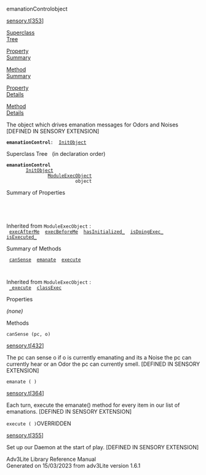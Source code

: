 ---
---
<span class="title">emanationControl</span><span class="type">object</span>

[sensory.t](../file/sensory.t.html)\[[353](../source/sensory.t.html#353)\]

[Superclass  
Tree](#_SuperClassTree_)

[Property  
Summary](#_PropSummary_)

[Method  
Summary](#_MethodSummary_)

[Property  
Details](#_Properties_)

[Method  
Details](#_Methods_)

<div class="fdesc">

The object which drives emanation messages for Odors and Noises
\[DEFINED IN SENSORY EXTENSION\]

**`emanationControl`**` :   `[`InitObject`](../object/InitObject.html)

</div>

<span id="_SuperClassTree_"></span>

<div class="mjhd">

<span class="hdln">Superclass Tree</span>   (in declaration order)

</div>

**`emanationControl`**  
`         `[`InitObject`](../object/InitObject.html)  
`                 `[`ModuleExecObject`](../object/ModuleExecObject.html)  
`                         object`  
<span id="_PropSummary_"></span>

<div class="mjhd">

<span class="hdln">Summary of Properties</span>  

</div>

` `

` `

Inherited from `ModuleExecObject` :  
` `[`execAfterMe`](../object/ModuleExecObject.html#execAfterMe)`  `[`execBeforeMe`](../object/ModuleExecObject.html#execBeforeMe)`  `[`hasInitialized_`](../object/ModuleExecObject.html#hasInitialized_)`  `[`isDoingExec_`](../object/ModuleExecObject.html#isDoingExec_)`  `[`isExecuted_`](../object/ModuleExecObject.html#isExecuted_)`  `

<span id="_MethodSummary_"></span>

<div class="mjhd">

<span class="hdln">Summary of Methods</span>  

</div>

` `[`canSense`](#canSense)`  `[`emanate`](#emanate)`  `[`execute`](#execute)`  `

` `

Inherited from `ModuleExecObject` :  
` `[`_execute`](../object/ModuleExecObject.html#_execute)`  `[`classExec`](../object/ModuleExecObject.html#classExec)`  `

<span id="_Properties_"></span>

<div class="mjhd">

<span class="hdln">Properties</span>  

</div>

*(none)* <span id="_Methods_"></span>

<div class="mjhd">

<span class="hdln">Methods</span>  

</div>

<span id="canSense"></span>

`canSense (pc, o)`

[sensory.t](../file/sensory.t.html)\[[432](../source/sensory.t.html#432)\]

<div class="desc">

The pc can sense o if o is currently emanating and its a Noise the pc
can currently hear or an Odor the pc can currently smell. \[DEFINED IN
SENSORY EXTENSION\]

</div>

<span id="emanate"></span>

`emanate ( )`

[sensory.t](../file/sensory.t.html)\[[364](../source/sensory.t.html#364)\]

<div class="desc">

Each turn, execute the emanate() method for every item in our list of
emanations. \[DEFINED IN SENSORY EXTENSION\]

</div>

<span id="execute"></span>

`execute ( )`<span class="rem">OVERRIDDEN</span>

[sensory.t](../file/sensory.t.html)\[[355](../source/sensory.t.html#355)\]

<div class="desc">

Set up our Daemon at the start of play. \[DEFINED IN SENSORY EXTENSION\]

</div>

<div class="ftr">

Adv3Lite Library Reference Manual  
Generated on 15/03/2023 from adv3Lite version 1.6.1

</div>
